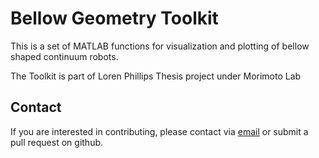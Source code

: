 # Bellow Geometry Toolkit
This is a set of MATLAB functions for visualization and plotting of bellow shaped continuum robots.

The Toolkit is part of Loren Phillips Thesis project under Morimoto Lab

<!-- ![](tdcr_vis.png) -->

## Contact
If you are interested in contributing, please contact via [email](mailto:lphillip@ucsd.edu) or submit a pull request on github.

